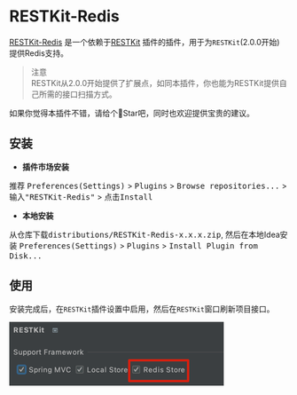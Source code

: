 # RESTKit-Redis

[RESTKit-Redis](#) 是一个依赖于[RESTKit](https://plugins.jetbrains.com/plugin/14723-restkit) 插件的插件，用于为`RESTKit`(2.0.0开始) 提供Redis支持。

> 注意  
> RESTKit从2.0.0开始提供了扩展点，如同本插件，你也能为RESTKit提供自己所需的接口扫描方式。

如果你觉得本插件不错，请给个🌟Star吧，同时也欢迎提供宝贵的建议。

## 安装
- **插件市场安装**

推荐 <kbd>Preferences(Settings)</kbd> > <kbd>Plugins</kbd> > <kbd>Browse repositories...</kbd> > <kbd>输入"RESTKit-Redis"</kbd> > <kbd>点击Install</kbd>

- **本地安装**

从仓库下载<kbd>distributions/RESTKit-Redis-x.x.x.zip</kbd>, 然后在本地Idea安装 <kbd>Preferences(Settings)</kbd> > <kbd>Plugins</kbd> > <kbd>Install Plugin from Disk...</kbd>

## 使用
安装完成后，在`RESTKit`插件设置中启用，然后在`RESTKit`窗口刷新项目接口。

![enable](./.images/setting.png)